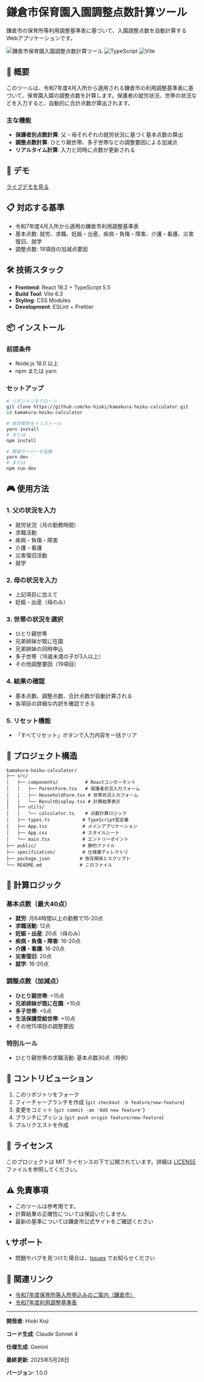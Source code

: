 # 鎌倉市保育園入園調整点数計算ツール

鎌倉市の保育所等利用調整基準表に基づいて、入園調整点数を自動計算するWebアプリケーションです。

![鎌倉市保育園入園調整点数計算ツール](https://img.shields.io/badge/React-18.2-blue) ![TypeScript](https://img.shields.io/badge/TypeScript-5.5-blue) ![Vite](https://img.shields.io/badge/Vite-6.3-green)

## 🎯 概要

このツールは、令和7年度4月入所から適用される鎌倉市の利用調整基準表に基づいて、保育園入園の調整点数を計算します。保護者の就労状況、世帯の状況などを入力すると、自動的に合計点数が算出されます。

### 主な機能

- **保護者別点数計算**: 父・母それぞれの就労状況に基づく基本点数の算出
- **調整点数計算**: ひとり親世帯、多子世帯などの調整要因による加減点
- **リアルタイム計算**: 入力と同時に点数が更新される

## 🚀 デモ

[ライブデモを見る]([https://your-demo-url.com](https://ko-hioki.github.io/kamakura-hoiku-calculator/)) 

## 📋 対応する基準

- 令和7年度4月入所から適用の鎌倉市利用調整基準表
- 基本点数: 就労、求職、妊娠・出産、疾病・負傷・障害、介護・看護、災害復旧、就学
- 調整点数: 19項目の加減点要因

## 🛠️ 技術スタック

- **Frontend**: React 18.2 + TypeScript 5.5
- **Build Tool**: Vite 6.3
- **Styling**: CSS Modules
- **Development**: ESLint + Prettier

## 📦 インストール

### 前提条件

- Node.js 18.0 以上
- npm または yarn

### セットアップ

```bash
# リポジトリをクローン
git clone https://github.com/ko-hioki/kamakura-hoiku-calculator.git
cd kamakura-hoiku-calculator

# 依存関係をインストール
yarn install
# または
npm install

# 開発サーバーを起動
yarn dev
# または
npm run dev
```

## 🎮 使用方法

### 1. 父の状況を入力
- 就労状況（月の勤務時間）
- 求職活動
- 疾病・負傷・障害
- 介護・看護
- 災害復旧活動
- 就学

### 2. 母の状況を入力
- 上記項目に加えて
- 妊娠・出産（母のみ）

### 3. 世帯の状況を選択
- ひとり親世帯
- 兄弟姉妹が既に在園
- 兄弟姉妹の同時申込
- 多子世帯（18歳未満の子が3人以上）
- その他調整要因（19項目）

### 4. 結果の確認
- 基本点数、調整点数、合計点数が自動計算される
- 各項目の詳細な内訳を確認できる

### 5. リセット機能
- 「すべてリセット」ボタンで入力内容を一括クリア

## 📁 プロジェクト構造

```
kamakura-hoiku-calculator/
├── src/
│   ├── components/          # Reactコンポーネント
│   │   ├── ParentForm.tsx   # 保護者状況入力フォーム
│   │   ├── HouseholdForm.tsx # 世帯状況入力フォーム
│   │   └── ResultDisplay.tsx # 計算結果表示
│   ├── utils/
│   │   └── calculator.ts    # 点数計算ロジック
│   ├── types.ts            # TypeScript型定義
│   ├── App.tsx             # メインアプリケーション
│   ├── App.css             # スタイルシート
│   └── main.tsx            # エントリーポイント
├── public/                 # 静的ファイル
├── specification/          # 仕様書ディレクトリ
├── package.json           # 依存関係とスクリプト
└── README.md              # このファイル
```

## 🧮 計算ロジック

### 基本点数（最大40点）
- **就労**: 月64時間以上の勤務で15-20点
- **求職活動**: 12点
- **妊娠・出産**: 20点（母のみ）
- **疾病・負傷・障害**: 16-20点
- **介護・看護**: 16-20点
- **災害復旧**: 20点
- **就学**: 16-20点

### 調整点数（加減点）
- **ひとり親世帯**: +15点
- **兄弟姉妹が既に在園**: +10点
- **多子世帯**: +5点
- **生活保護受給世帯**: +10点
- その他15項目の調整要因

### 特別ルール
- ひとり親世帯の求職活動: 基本点数30点（特例）

## 🤝 コントリビューション

1. このリポジトリをフォーク
2. フィーチャーブランチを作成 (`git checkout -b feature/new-feature`)
3. 変更をコミット (`git commit -am 'Add new feature'`)
4. ブランチにプッシュ (`git push origin feature/new-feature`)
5. プルリクエストを作成

## 📄 ライセンス

このプロジェクトは MIT ライセンスの下で公開されています。詳細は [LICENSE](LICENSE) ファイルを参照してください。

## ⚠️ 免責事項

- このツールは参考用です。
- 計算結果の正確性については保証いたしません
- 最新の基準については鎌倉市公式サイトをご確認ください

## 📞 サポート

- 問題やバグを見つけた場合は、[Issues](https://github.com/your-username/kamakura-hoiku-calculator/issues) でお知らせください

## 🔗 関連リンク

- [令和7年度保育所等入所申込みのご案内（鎌倉市）](https://www.city.kamakura.kanagawa.jp/hoiku/r7nyushomoushikomi.html)
- [令和7年度利用調整基準表](https://www.city.kamakura.kanagawa.jp/hoiku/documents/r7_riyouchousei.pdf)

---

**開発者**: Hioki Koji

**コード生成**: Claude Sonnet 4

**仕様生成**: Gemini

**最終更新**: 2025年5月28日  

**バージョン**: 1.0.0
